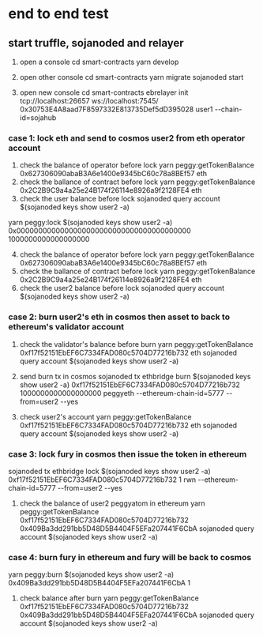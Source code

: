 
# end to end test
## start truffle, sojanoded and relayer
1. open a console
cd smart-contracts
yarn develop

2. open other console 
cd smart-contracts
yarn migrate
sojanoded start

1. open new console
cd smart-contracts
ebrelayer init tcp://localhost:26657 ws://localhost:7545/ 0x30753E4A8aad7F8597332E813735Def5dD395028 user1 --chain-id=sojahub

### case 1: lock eth and send to cosmos user2 from eth operator account
1. check the balance of operator before lock
yarn peggy:getTokenBalance  0x627306090abaB3A6e1400e9345bC60c78a8BEf57 eth
2. check the ballance of contract before lock
yarn peggy:getTokenBalance  0x2C2B9C9a4a25e24B174f26114e8926a9f2128FE4  eth
3. check the user balance before lock
sojanoded query account $(sojanoded keys show user2 -a)

yarn peggy:lock $(sojanoded keys show user2 -a) 0x0000000000000000000000000000000000000000 1000000000000000000

4. check the balance of operator before lock
yarn peggy:getTokenBalance  0x627306090abaB3A6e1400e9345bC60c78a8BEf57 eth
5. check the ballance of contract before lock
yarn peggy:getTokenBalance  0x2C2B9C9a4a25e24B174f26114e8926a9f2128FE4  eth
6. check the user2 balance before lock
sojanoded query account $(sojanoded keys show user2 -a)

### case 2: burn user2's eth in cosmos then asset to back to ethereum's validator account
1. check the validator's balance before burn
yarn peggy:getTokenBalance 0xf17f52151EbEF6C7334FAD080c5704D77216b732 eth
sojanoded query account $(sojanoded keys show user2 -a)

2. send burn tx in cosmos
sojanoded tx ethbridge burn $(sojanoded keys show user2 -a) 0xf17f52151EbEF6C7334FAD080c5704D77216b732 1000000000000000000 peggyeth --ethereum-chain-id=5777 --from=user2 --yes

3. check user2's account 
yarn peggy:getTokenBalance 0xf17f52151EbEF6C7334FAD080c5704D77216b732 eth
sojanoded query account $(sojanoded keys show user2 -a)

### case 3: lock fury in cosmos then issue the token in ethereum
sojanoded tx ethbridge lock $(sojanoded keys show user2 -a) 0xf17f52151EbEF6C7334FAD080c5704D77216b732 1 rwn  --ethereum-chain-id=5777 --from=user2 --yes

1. check the balance of user2 peggyatom in ethereum
yarn peggy:getTokenBalance 0xf17f52151EbEF6C7334FAD080c5704D77216b732  0x409Ba3dd291bb5D48D5B4404F5EFa207441F6CbA
sojanoded query account $(sojanoded keys show user2 -a)

### case 4: burn fury in ethereum and fury will be back to cosmos
yarn peggy:burn $(sojanoded keys show user2 -a) 0x409Ba3dd291bb5D48D5B4404F5EFa207441F6CbA 1
1. check balance after burn 
yarn peggy:getTokenBalance 0xf17f52151EbEF6C7334FAD080c5704D77216b732  0x409Ba3dd291bb5D48D5B4404F5EFa207441F6CbA
sojanoded query account $(sojanoded keys show user2 -a)